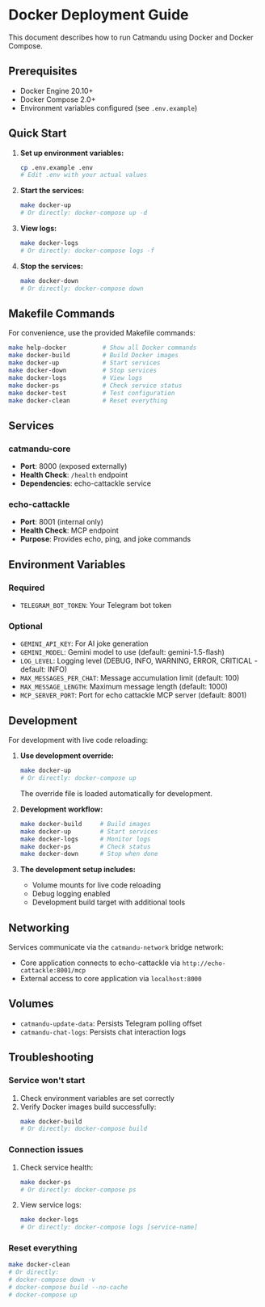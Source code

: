 # Docker Deployment Guide

This document describes how to run Catmandu using Docker and Docker Compose.

## Prerequisites

- Docker Engine 20.10+
- Docker Compose 2.0+
- Environment variables configured (see `.env.example`)

## Quick Start

1. **Set up environment variables:**

   ```bash
   cp .env.example .env
   # Edit .env with your actual values
   ```

2. **Start the services:**

   ```bash
   make docker-up
   # Or directly: docker-compose up -d
   ```

3. **View logs:**

   ```bash
   make docker-logs
   # Or directly: docker-compose logs -f
   ```

4. **Stop the services:**

   ```bash
   make docker-down
   # Or directly: docker-compose down
   ```

## Makefile Commands

For convenience, use the provided Makefile commands:

```bash
make help-docker          # Show all Docker commands
make docker-build         # Build Docker images
make docker-up            # Start services
make docker-down          # Stop services
make docker-logs          # View logs
make docker-ps            # Check service status
make docker-test          # Test configuration
make docker-clean         # Reset everything
```

## Services

### catmandu-core

- **Port**: 8000 (exposed externally)
- **Health Check**: `/health` endpoint
- **Dependencies**: echo-cattackle service

### echo-cattackle

- **Port**: 8001 (internal only)
- **Health Check**: MCP endpoint
- **Purpose**: Provides echo, ping, and joke commands

## Environment Variables

### Required

- `TELEGRAM_BOT_TOKEN`: Your Telegram bot token

### Optional

- `GEMINI_API_KEY`: For AI joke generation
- `GEMINI_MODEL`: Gemini model to use (default: gemini-1.5-flash)
- `LOG_LEVEL`: Logging level (DEBUG, INFO, WARNING, ERROR, CRITICAL - default: INFO)
- `MAX_MESSAGES_PER_CHAT`: Message accumulation limit (default: 100)
- `MAX_MESSAGE_LENGTH`: Maximum message length (default: 1000)
- `MCP_SERVER_PORT`: Port for echo cattackle MCP server (default: 8001)

## Development

For development with live code reloading:

1. **Use development override:**

   ```bash
   make docker-up
   # Or directly: docker-compose up
   ```

   The override file is loaded automatically for development.

2. **Development workflow:**

   ```bash
   make docker-build     # Build images
   make docker-up        # Start services
   make docker-logs      # Monitor logs
   make docker-ps        # Check status
   make docker-down      # Stop when done
   ```

3. **The development setup includes:**
   - Volume mounts for live code reloading
   - Debug logging enabled
   - Development build target with additional tools

## Networking

Services communicate via the `catmandu-network` bridge network:

- Core application connects to echo-cattackle via `http://echo-cattackle:8001/mcp`
- External access to core application via `localhost:8000`

## Volumes

- `catmandu-update-data`: Persists Telegram polling offset
- `catmandu-chat-logs`: Persists chat interaction logs

## Troubleshooting

### Service won't start

1. Check environment variables are set correctly
2. Verify Docker images build successfully:
   ```bash
   make docker-build
   # Or directly: docker-compose build
   ```

### Connection issues

1. Check service health:
   ```bash
   make docker-ps
   # Or directly: docker-compose ps
   ```
2. View service logs:
   ```bash
   make docker-logs
   # Or directly: docker-compose logs [service-name]
   ```

### Reset everything

```bash
make docker-clean
# Or directly:
# docker-compose down -v
# docker-compose build --no-cache
# docker-compose up
```
